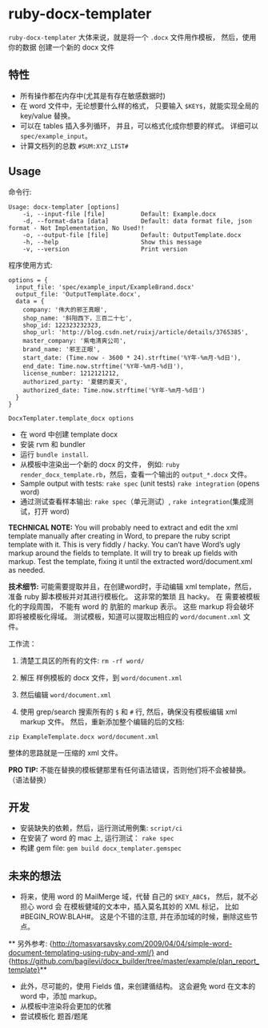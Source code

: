 # ruby-docx-templater

`ruby-docx-templater` 大体来说，就是将一个 `.docx` 文件用作模板， 然后，使用你的数据 创建一个新的 docx 文件


## 特性

* 所有操作都在内存中(尤其是有存在敏感数据时)
* 在 word 文件中，无论想要什么样的格式， 只要输入 `$KEY$`，就能实现全局的 key/value 替换。 
* 可以在 tables 插入多列循环， 并且，可以格式化成你想要的样式。 详细可以 `spec/example_input`。
* 计算文档列的总数 `#SUM:XYZ_LIST#`

## Usage

命令行: 

```
Usage: docx-templater [options]
    -i, --input-file [file]          Default: Example.docx
    -d, --format-data [data]         Default: data format file, json format - Not Implementation, No Used!!
    -o, --output-file [file]         Default: OutputTemplate.docx
    -h, --help                       Show this message
    -v, --version                    Print version
```

程序使用方式: 

```
options = {
  input_file: 'spec/example_input/ExampleBrand.docx'
  output_file: 'OutputTemplate.docx',
  data = {
    company: '伟大的邪王真眼',
    shop_name: '斜阳西下，三百二十七',
    shop_id: 122323232323,
    shop_url: 'http://blog.csdn.net/ruixj/article/details/3765385',
    master_company: '紫电清爽公司',
    brand_name: '邪王正眼',
    start_date: (Time.now - 3600 * 24).strftime('%Y年-%m月-%d日'),
    end_date: Time.now.strftime('%Y年-%m月-%d日'),
    license_number: 1212121212,
    authorized_party: '夏健的夏天',
    authorized_date: Time.now.strftime('%Y年-%m月-%d日') 
  }
}

DocxTemplater.template_docx options
```

* 在 word 中创建 template docx  
* 安装 rvm 和 bundler
* 运行 `bundle install`.
* 从模板中渲染出一个新的 docx 的文件， 例如: `ruby render_docx_template.rb`，然后，查看一个输出的 `output_*.docx` 文件。 
* Sample output with tests: `rake spec` (unit tests) `rake integration` (opens word)
* 通过测试查看样本输出: `rake spec`（单元测试）, `rake integration`(集成测试，打开 word)

__TECHNICAL NOTE:__ You will probably need to extract and edit the xml template manually after creating in Word, to prepare the ruby script template with it. This is very fiddly / hacky. You can’t have Word’s ugly markup around the fields to template. It will try to break up fields with markup. Test the template, fixing it until the extracted word/document.xml as needed.

__技术细节:__ 可能需要提取并且，在创建word时，手动编辑 xml template，然后，准备 ruby 脚本模板并对其进行模板化。 这非常的繁琐 且 hacky。 在 需要被模板化的字段周围，  不能有 word 的 肮脏的 markup 表示。 这些 markup 将会破坏 即将被模板化得域。 测试模板，知道可以提取出相应的 `word/document.xml` 文件。 


工作流：

1. 清楚工具区的所有的文件: `rm -rf word/`

2. 解压 样例模板的 docx 文件，到 `word/document.xml`

3. 然后编辑 `word/document.xml`

4. 使用 grep/search 搜索所有的 `$` 和 `#` 行, 然后，确保没有模板编辑 xml markup 文件。 然后，重新添加整个编辑的后的文档: 

  `zip ExampleTemplate.docx word/document.xml`
  
整体的思路就是一压缩的 xml 文件。  

__PRO TIP:__ 不能在替换的模板健那里有任何语法错误，否则他们将不会被替换。（语法替换）

## 开发

* 安装缺失的依赖，然后，运行测试用例集: `script/ci`
* 在安装了 word 的 mac 上, 运行测试： `rake spec`
* 构建 gem file: `gem build docx_templater.gemspec`

## 未来的想法

*  将来，使用 word 的 MailMerge 域，代替 自己的 `$KEY_ABC$`， 然后，就不必担心 word 会 在模板健域的文本中，插入莫名其妙的 XML 标记， 比如 #BEGIN_ROW:BLAH#。 这是个不错的注意, 并在添加域的时候，删除这些节点。

  ** 另外参考: {http://tomasvarsavsky.com/2009/04/04/simple-word-document-templating-using-ruby-and-xml/} and {https://github.com/bagilevi/docx_builder/tree/master/example/plan_report_template}**
* 此外，尽可能的，使用 Fields 值，来创建循结构。 这会避免 word 在文本的word 中，添加 markup。
* 从模板中渲染将会更加的优雅
* 尝试模板化 题首/题尾 
